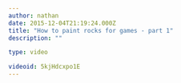 ```yaml
---
author: nathan
date: 2015-12-04T21:19:24.000Z
title: "How to paint rocks for games - part 1"
description: ""

type: video

videoid: 5kjHdcxpo1E
---
```

